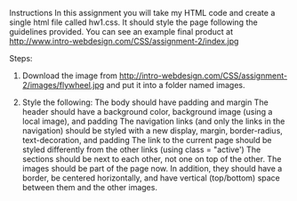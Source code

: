 Instructions
In this assignment you will take my HTML code and create a single html file called hw1.css.  It should style the page following the guidelines provided.  You can see an example final product at http://www.intro-webdesign.com/CSS/assignment-2/index.jpg
 
Steps:

1) Download the image from http://intro-webdesign.com/CSS/assignment-2/images/flywheel.jpg and put it into a folder named images. 

2) Style the following: 
The body should have padding and margin 
The header should have a background color, background image (using a local image), and padding 
The navigation links (and only the links in the navigation) should be styled with a new display, margin, border-radius, text-decoration, and padding 
The link to the current page should be styled differently from the other links (using class = "active') 
The sections should be next to each other, not one on top of the other. 
The images should be part of the page now. In addition, they should have a border, be centered horizontally, and have vertical (top/bottom) space between them and the other images.